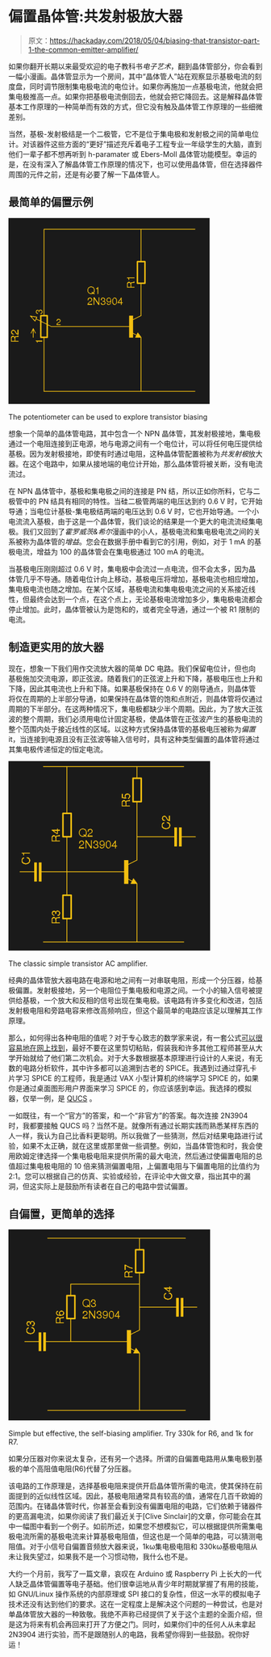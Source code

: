 # 偏置晶体管:共发射极放大器

> 原文：<https://hackaday.com/2018/05/04/biasing-that-transistor-part-1-the-common-emitter-amplifier/>

如果你翻开长期以来最受欢迎的电子教科书*电子艺术*，翻到晶体管部分，你会看到一幅小漫画。晶体管显示为一个房间，其中“晶体管人”站在观察显示基极电流的刻度盘，同时调节限制集电极电流的电位计。如果你再施加一点基极电流，他就会把集电极推高一点。如果你把基极电流倒回去，他就会把它降回去。这是解释晶体管基本工作原理的一种简单而有效的方式，但它没有触及晶体管工作原理的一些细微差别。

当然，基极-发射极结是一个二极管，它不是位于集电极和发射极之间的简单电位计。对该器件这些方面的“更好”描述充斥着电子工程专业一年级学生的大脑，直到他们一辈子都不想再听到 h-paramater 或 Ebers-Moll 晶体管功能模型。幸运的是，在没有深入了解晶体管工作原理的情况下，也可以使用晶体管，但在选择器件周围的元件之前，还是有必要了解一下晶体管人。

## 最简单的偏置示例

[![The potentiometer can be used to explore transistor biasing](img/06ce5280eb57e2b6b636bf6a0e451c30.png)](https://hackaday.com/wp-content/uploads/2018/05/ce-with-pot.png)

The potentiometer can be used to explore transistor biasing

想象一个简单的晶体管电路，其中包含一个 NPN 晶体管，其发射极接地，集电极通过一个电阻连接到正电源，地与电源之间有一个电位计，可以将任何电压提供给基极。因为发射极接地，即使有时通过电阻，这种晶体管配置被称为*共发射极*放大器。在这个电路中，如果从接地端的电位计开始，那么晶体管将被关断，没有电流流过。

在 NPN 晶体管中，基极和集电极之间的连接是 PN 结，所以正如你所料，它与二极管中的 PN 结具有相同的特性。当硅二极管两端的电压达到约 0.6 V 时，它开始导通；当电位计基极-集电极结两端的电压达到 0.6 V 时，它也开始导通。一个小电流流入基极，由于这是一个晶体管，我们谈论的结果是一个更大的电流流经集电极。我们又回到了*霍罗威茨&希尔*漫画中的小人，基极电流和集电极电流之间的关系被称为晶体管的*增益*。您会在数据手册中看到它的引用，例如，对于 1 mA 的基极电流，增益为 100 的晶体管会在集电极通过 100 mA 的电流。

当基极电压刚刚超过 0.6 V 时，集电极中会流过一点电流，但不会太多，因为晶体管几乎不导通。随着电位计向上移动，基极电压将增加，基极电流也相应增加，集电极电流也随之增加。在某个区域，基极电流和集电极电流之间的关系接近线性，但最终会达到一个点，在这个点上，无论基极电流增加多少，集电极电流都会停止增加。此时，晶体管被认为是饱和的，或者完全导通，通过一个被 R1 限制的电流。

## 制造更实用的放大器

现在，想象一下我们用作交流放大器的简单 DC 电路。我们保留电位计，但也向基极施加交流电源，即正弦波。随着我们的正弦波上升和下降，基极电压也上升和下降，因此其电流也上升和下降。如果基极保持在 0.6 V 的刚导通点，则晶体管将仅在周期的上半部分导通，如果保持在晶体管的饱和点附近，则晶体管将仅通过周期的下半部分。在这两种情况下，集电极都缺少半个周期。因此，为了放大正弦波的整个周期，我们必须用电位计固定基极，使晶体管在正弦波产生的基极电流的整个范围内处于接近线性的区域。以这种方式保持晶体管的基极电压被称为*偏置* it，当连接到电源且没有正弦波等输入信号时，具有这种类型偏置的晶体管将通过其集电极传递恒定的恒定电流。

[![The classic simple transistor AC amplifier.](img/dba77f07e0710f72e72a519432b918f3.png)](https://hackaday.com/wp-content/uploads/2018/05/ce-amplifier1.png)

The classic simple transistor AC amplifier.

经典的晶体管放大器电路在电源和地之间有一对串联电阻，形成一个分压器，给基极偏置。发射极接地，另一个电阻位于集电极和电源之间。一个小的输入信号被提供给基极，一个放大和反相的信号出现在集电极。该电路有许多变化和改进，包括发射极电阻和旁路电容来修改高频响应，但这个最简单的电路应该足以理解其工作原理。

那么，如何得出各种电阻的值呢？对于专心致志的数学家来说，有一套公式[可以很容易地在网上找到](https://en.wikipedia.org/wiki/Bipolar_transistor_biasing)，最好不要在这里剪切粘贴，假装我和许多其他工程师甚至从大学开始就给了他们第二次机会。对于大多数根据基本原理进行设计的人来说，有无数的电路分析软件，其中许多都可以追溯到古老的 SPICE。我遇到过通过穿孔卡片学习 SPICE 的工程师，我是通过 VAX 小型计算机的终端学习 SPICE 的，如果你是通过桌面图形用户界面来学习 SPICE 的，你应该感到幸运。我选择的模拟器，仅举一例，是 [QUCS](http://qucs.sourceforge.net/) 。

一如既往，有一个“官方”的答案，和一个“非官方”的答案。每次连接 2N3904 时，我都要接触 QUCS 吗？当然不是。就像所有通过长期实践而熟悉某样东西的人一样，我认为自己比香料更聪明。所以我做了一些猜测，然后对结果电路进行试验，如果不太正确，就在这里或那里做一些调整。例如，当晶体管饱和时，我会使用欧姆定律选择一个集电极电阻来提供所需的最大电流，然后通过使偏置电阻的总值超过集电极电阻的 10 倍来猜测偏置电阻，上偏置电阻与下偏置电阻的比值约为 2:1。您可以根据自己的仿真、实验或经验，在评论中大做文章，指出其中的漏洞，但这实际上是鼓励所有读者在自己的电路中尝试偏置。

## 自偏置，更简单的选择

[![Simple but effective, the self-biasing amplifier. Try 330k for R6, and 1k for R7.](img/a333157518e1f062c08e67cf376c6a05.png)](https://hackaday.com/wp-content/uploads/2018/05/self-biasing-amp.png)

Simple but effective, the self-biasing amplifier. Try 330k for R6, and 1k for R7.

如果分压器对你来说太复杂，还有另一个选择。所谓的自偏置电路用从集电极到基极的单个高阻值电阻(R6)代替了分压器。

该电路的工作原理是，选择基极电阻来提供开启晶体管所需的电流，使其保持在前面提到的近似线性区域。因此，基极电阻通常具有较高的值，通常在几百千欧姆的范围内。在锗晶体管时代，你甚至会看到没有偏置电阻的电路，它们依赖于锗器件的更高漏电流，如果你阅读了我们最近关于[Clive Sinclair]的文章，你可能会在其中一幅图中看到一个例子。如前所述，如果您不想模拟它，可以根据提供所需集电极电流所需的基极电流来计算基极电阻值，但这也是一个简单的电路，可以猜测电阻值。对于小信号自偏置音频放大器来说，1kω集电极电阻和 330kω基极电阻从未让我失望过，如果我不是一个习惯动物，我什么也不是。

大约一个月前，我写了一篇文章，哀叹在 Arduino 或 Raspberry Pi 上长大的一代人缺乏晶体管偏置等电子基础。他们很幸运地从青少年时期就掌握了有用的技能，如 GNU/Linux 操作系统的内部原理或 SPI 接口的复杂性，但这一水平的模拟电子技术还没有达到他们的要求。这在一定程度上是解决这个问题的一种尝试，也是对单晶体管放大器的一种致敬。我绝不声称已经提供了关于这个主题的全面介绍，但是这为将来有机会再回来打开了方便之门。同时，如果你们中的任何人从未拿起 2N3904 进行实验，而不是跟随别人的电路，我希望你得到一些鼓励。祝你好运！